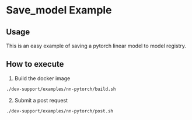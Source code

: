 # Save_model Example

## Usage

This is an easy example of saving a pytorch linear model to model registry.

## How to execute

1. Build the docker image

```bash
./dev-support/examples/nn-pytorch/build.sh
```

2. Submit a post request

```bash
./dev-support/examples/nn-pytorch/post.sh
```
